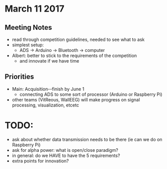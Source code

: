# March 11 2017

## Meeting Notes
- read through competition guidelines, needed to see what to ask
- simplest setup:
  - ADS -> Arduino -> Bluetooth -> computer
- Albert: better to stick to the requirements of the competition
  - and innovate if we have time

## Priorities
- Main: Acquisition--finish by June 1
  - connecting ADS to some sort of processor (Arduino or Raspberry Pi)
- other teams (VitReous, WallEEG) will make progress on signal processing, visualization, etcetc

# TODO:
- ask about whether data transmission needs to be there (ie can we do on Raspberry Pi)
- ask for alpha power: what is open/close paradigm?
- in general: do we HAVE to have the 5 requirements?
- extra points for innovation?
